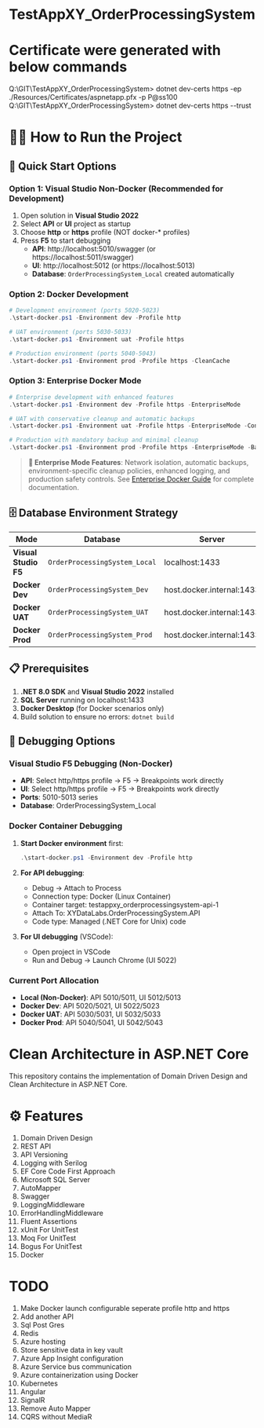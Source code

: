 # TestAppXY_OrderProcessingSystem

<!---
# 🔥 Attention!!

**Currently, CleanArchitecture with below features mentioned are covered in this project. 

Note : Logs can be checked inside TestAppXY_OrderProcessingSystem\logs\ folder.
-->

# Certificate were generated with below commands
Q:\GIT\TestAppXY_OrderProcessingSystem> dotnet dev-certs https -ep ./Resources/Certificates/aspnetapp.pfx -p P@ss100
Q:\GIT\TestAppXY_OrderProcessingSystem> dotnet dev-certs https --trust

# 🏃‍♂️ How to Run the Project

## 🎯 Quick Start Options

### **Option 1: Visual Studio Non-Docker (Recommended for Development)**
1. Open solution in **Visual Studio 2022**
2. Select **API** or **UI** project as startup
3. Choose **http** or **https** profile (NOT docker-* profiles)
4. Press **F5** to start debugging
   - **API**: http://localhost:5010/swagger (or https://localhost:5011/swagger)
   - **UI**: http://localhost:5012 (or https://localhost:5013)
   - **Database**: `OrderProcessingSystem_Local` created automatically

### **Option 2: Docker Development**
```powershell
# Development environment (ports 5020-5023)
.\start-docker.ps1 -Environment dev -Profile http

# UAT environment (ports 5030-5033)
.\start-docker.ps1 -Environment uat -Profile https

# Production environment (ports 5040-5043)
.\start-docker.ps1 -Environment prod -Profile https -CleanCache
```

### **Option 3: Enterprise Docker Mode**
```powershell
# Enterprise development with enhanced features
.\start-docker.ps1 -Environment dev -Profile https -EnterpriseMode

# UAT with conservative cleanup and automatic backups
.\start-docker.ps1 -Environment uat -Profile https -EnterpriseMode -ConservativeClean

# Production with mandatory backup and minimal cleanup
.\start-docker.ps1 -Environment prod -Profile https -EnterpriseMode -BackupFirst
```

> **🏢 Enterprise Mode Features**: Network isolation, automatic backups, environment-specific cleanup policies, enhanced logging, and production safety controls. See [Enterprise Docker Guide](ENTERPRISE_DOCKER_GUIDE.md) for complete documentation.

## 🗄️ Database Environment Strategy

| **Mode** | **Database** | **Server** | **Ports** | **Use Case** |
|----------|-------------|------------|-----------|--------------|
| **Visual Studio F5** | `OrderProcessingSystem_Local` | localhost:1433 | 5010-5013 | Local development & debugging |
| **Docker Dev** | `OrderProcessingSystem_Dev` | host.docker.internal:1433 | 5020-5023 | Container development |
| **Docker UAT** | `OrderProcessingSystem_UAT` | host.docker.internal:1433 | 5030-5033 | Testing environment |
| **Docker Prod** | `OrderProcessingSystem_Prod` | host.docker.internal:1433 | 5040-5043 | Production simulation |

## 📋 Prerequisites
1. **.NET 8.0 SDK** and **Visual Studio 2022** installed
2. **SQL Server** running on localhost:1433  
3. **Docker Desktop** (for Docker scenarios only)
4. Build solution to ensure no errors: `dotnet build`

## 🐛 Debugging Options

### **Visual Studio F5 Debugging (Non-Docker)**
- **API**: Select http/https profile → F5 → Breakpoints work directly
- **UI**: Select http/https profile → F5 → Breakpoints work directly
- **Ports**: 5010-5013 series
- **Database**: OrderProcessingSystem_Local

### **Docker Container Debugging**
1. **Start Docker environment** first:
   ```powershell
   .\start-docker.ps1 -Environment dev -Profile http
   ```

2. **For API debugging**:
   - Debug → Attach to Process
   - Connection type: Docker (Linux Container)
   - Container target: testappxy_orderprocessingsystem-api-1
   - Attach To: XYDataLabs.OrderProcessingSystem.API
   - Code type: Managed (.NET Core for Unix) code

3. **For UI debugging** (VSCode):
   - Open project in VSCode
   - Run and Debug → Launch Chrome (UI 5022)

### **Current Port Allocation**
- **Local (Non-Docker)**: API 5010/5011, UI 5012/5013
- **Docker Dev**: API 5020/5021, UI 5022/5023  
- **Docker UAT**: API 5030/5031, UI 5032/5033
- **Docker Prod**: API 5040/5041, UI 5042/5043
	  
# Clean Architecture in ASP.NET Core
This repository contains the implementation of Domain Driven Design and Clean Architecture in ASP.NET Core.

# ⚙️ Features
1.	Domain Driven Design
2.	REST API
3.	API Versioning
4.	Logging with Serilog
5.	EF Core Code First Approach 
6.	Microsoft SQL Server
7.	AutoMapper
8.	Swagger 
9.	LoggingMiddleware 
10.	ErrorHandlingMiddleware
11.	Fluent Assertions
12.	xUnit For UnitTest
13.	Moq For UnitTest
14.	Bogus For UnitTest
15.	Docker


# TODO
1.	Make Docker launch configurable seperate profile http and https
2.	Add another API
3.	Sql Post Gres
4.	Redis
5.	Azure hosting
6.	Store sensitive data in key vault
7.	Azure App Insight configuration
8.	Azure Service bus communication
9.	Azure containerization using Docker
10.	Kubernetes
11.	Angular
12.	SignalR
13.	Remove Auto Mapper
14.	CQRS without MediaR
